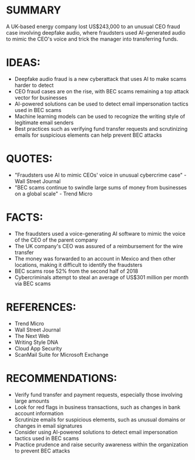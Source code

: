 # SUMMARY
A UK-based energy company lost US$243,000 to an unusual CEO fraud case involving deepfake audio, where fraudsters used AI-generated audio to mimic the CEO's voice and trick the manager into transferring funds.

# IDEAS:
* Deepfake audio fraud is a new cyberattack that uses AI to make scams harder to detect
* CEO fraud cases are on the rise, with BEC scams remaining a top attack vector for businesses
* AI-powered solutions can be used to detect email impersonation tactics used in BEC scams
* Machine learning models can be used to recognize the writing style of legitimate email senders
* Best practices such as verifying fund transfer requests and scrutinizing emails for suspicious elements can help prevent BEC attacks

# QUOTES:
* "Fraudsters use AI to mimic CEOs' voice in unusual cybercrime case" - Wall Street Journal
* "BEC scams continue to swindle large sums of money from businesses on a global scale" - Trend Micro

# FACTS:
* The fraudsters used a voice-generating AI software to mimic the voice of the CEO of the parent company
* The UK company's CEO was assured of a reimbursement for the wire transfer
* The money was forwarded to an account in Mexico and then other locations, making it difficult to identify the fraudsters
* BEC scams rose 52% from the second half of 2018
* Cybercriminals attempt to steal an average of US$301 million per month via BEC scams

# REFERENCES:
* Trend Micro
* Wall Street Journal
* The Next Web
* Writing Style DNA
* Cloud App Security
* ScanMail Suite for Microsoft Exchange

# RECOMMENDATIONS:
* Verify fund transfer and payment requests, especially those involving large amounts
* Look for red flags in business transactions, such as changes in bank account information
* Scrutinize emails for suspicious elements, such as unusual domains or changes in email signatures
* Consider using AI-powered solutions to detect email impersonation tactics used in BEC scams
* Practice prudence and raise security awareness within the organization to prevent BEC attacks
